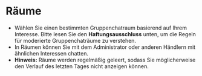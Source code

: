 # **Räume**

- Wählen Sie einen bestimmten Gruppenchatraum basierend auf Ihrem Interesse. Bitte lesen Sie den **Haftungsausschluss** unten, um die Regeln für moderierte Gruppenchaträume zu verstehen.
- In Räumen können Sie mit dem Administrator oder anderen Händlern mit ähnlichen Interessen chatten.
- **Hinweis:** Räume werden regelmäßig geleert, sodass Sie möglicherweise den Verlauf des letzten Tages nicht anzeigen können.
